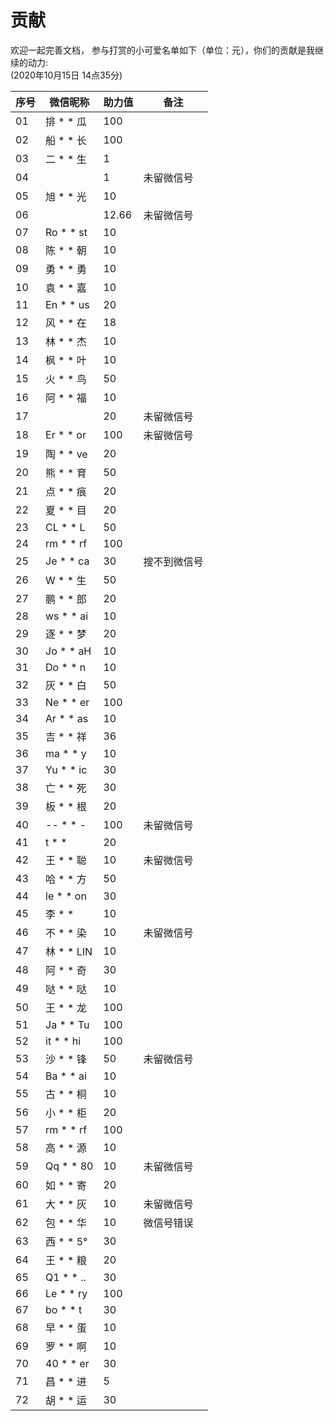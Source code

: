 # 贡献


欢迎一起完善文档，
参与打赏的小可爱名单如下（单位：元），你们的贡献是我继续的动力:  
(2020年10月15日 14点35分)


|序号|微信昵称|助力值|备注|
|-|-|-|-|
|01|排 * * 瓜|100||
|02|船 * * 长|100||
|03|二 * * 生|1||
|04||1|未留微信号|
|05|旭 * * 光|10||
|06||12.66|未留微信号|
|07|Ro * * st|10||
|08|陈 * * 朝|10||
|09|勇 * * 勇|10||
|10|袁 * * 嘉|10||
|11|En * * us|20||
|12|风 * * 在|18||
|13|林 * * 杰|10||
|14|枫 * * 叶|10||
|15|火 * * 鸟 |50||
|16|阿 * * 福|10||
|17||20|未留微信号|
|18|Er * * or|100|未留微信号|
|19|陶 * * ve|20||
|20|熊 * * 育|50||
|21|点 * * 痕|20||
|22|夏 * * 目|20||
|23|CL * * L|50||
|24|rm * * rf|100||
|25|Je * * ca|30|搜不到微信号|
|26|W * * 生|50||
|27|鹏 * * 郎|20||
|28|ws * * ai|10||
|29|逐 * * 梦|20||
|30|Jo * * aH|10||
|31|Do * * n|10|| 
|32|灰 * * 白|50|| 
|33|Ne * * er|100|| 
|34|Ar * * as|10|| 
|35|吉 * * 祥|36|| 	
|36|ma * * y|10|| 	
|37|Yu * * ic|30|| 	
|38|亡 * * 死|30|| 	
|39|板 * * 根|20|| 	
|40|-- * * -|100|未留微信号| 	
|41|t * * |20|| 	
|42|王 * * 聪 |10|未留微信号| 	
|43|哈 * * 方|50|| 	
|44|le * * on|30|| 	
|45|李 * * |10|| 	
|46|不 * * 染|10|未留微信号| 
|47|林 * * LIN|10|| 	 
|48|阿 * * 奇|30|| 	 
|49|哒 * * 哒|10|| 	 
|50|王 * * 龙|100|| 	 
|51|Ja * * Tu|100|| 	 
|52|it * * hi|100|| 	 
|53|沙 * * 锋|50|未留微信号| 	
|54|Ba * * ai|10|| 	
|55|古 * * 桐|10|| 	
|56|小 * * 柜|20|| 	
|57|rm * * rf|100|| 	
|58|高 * * 源|10|| 	
|59|Qq * * 80|10|未留微信号| 
|60|如 * * 寄|20|| 
|61|大 * * 灰|10|未留微信号| 	
|62|包 * * 华|10|微信号错误| 	
|63|西 * * 5°|30|| 	
|64|王 * * 粮|20|| 	
|65|Q1 * * ..|30|| 	
|66|Le * * ry|100|| 	
|67|bo * * t|30|| 		
|68|早 * * 蛋|10|| 		
|69|罗 * * 啊|10|| 		
|70|40 * * er|30|| 		
|71|昌 * * 进|5|| 		
|72|胡 * * 运|30|| 	
 

